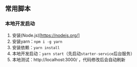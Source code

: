 ## 常用脚本

### 本地开发启动

1. 安装(Node.js)[https://nodejs.org/]
1. 安装yarn：`npm i -g yarn`
1. 安装依赖：`yarn install`
1. 本地开发启动：`yarn start`（先启动`starter-service`后台服务）
1. 本地测试：http://localhost:3000/ ，代码修改后会自动刷新

